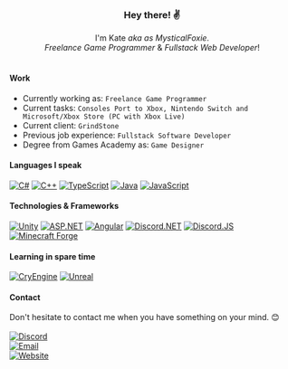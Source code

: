 <h3 align="center">Hey there! ✌</h1>
<p align="center">
 I'm Kate <i>aka as MysticalFoxie</i>.<br>
 <i>Freelance Game Programmer</i> & <i>Fullstack Web Developer</i>!
 <br><br>
</p>

#### Work
 * Currently working as: `Freelance Game Programmer`
 * Current tasks: `Consoles Port to Xbox, Nintendo Switch and Microsoft/Xbox Store (PC with Xbox Live)`
 * Current client: `GrindStone`
 * Previous job experience: `Fullstack Software Developer`
 * Degree from Games Academy as: `Game Designer`
 
#### Languages I speak
[![C#](https://img.shields.io/badge/c%23-black?style=for-the-badge&logo=csharp)](https://github.com/mysticalfoxie)
[![C++](https://img.shields.io/badge/C%2B%2B-black?style=for-the-badge&logo=cplusplus)](https://github.com/mysticalfoxie)
[![TypeScript](https://img.shields.io/badge/Typescript-black?style=for-the-badge&logo=typescript)](https://github.com/mysticalfoxie)
[![Java](https://img.shields.io/badge/Java-black?style=for-the-badge&logo=oracle)](https://github.com/mysticalfoxie)
[![JavaScript](https://img.shields.io/badge/JavaScript-black?style=for-the-badge&logo=javascript)](https://github.com/mysticalfoxie)

#### Technologies & Frameworks
[![Unity](https://img.shields.io/badge/UNITY-black?style=for-the-badge&logo=unity)](https://github.com/mysticalfoxie)
[![ASP.NET](https://img.shields.io/badge/ASP.NET-black?style=for-the-badge&logo=dotnet)](https://github.com/mysticalfoxie)
[![Angular](https://img.shields.io/badge/Angular-black?style=for-the-badge&logo=angular)](https://github.com/mysticalfoxie)
[![Discord.NET](https://img.shields.io/badge/Discord.NET-black?style=for-the-badge&logo=discord)](https://github.com/mysticalfoxie)
[![Discord.JS](https://img.shields.io/badge/Discord.JS-black?style=for-the-badge&logo=discord)](https://github.com/mysticalfoxie)
[![Minecraft Forge](https://img.shields.io/badge/Minecraft%20Forge-black?style=for-the-badge&logo=oracle)](https://github.com/mysticalfoxie)

#### Learning in spare time
[![CryEngine](https://img.shields.io/badge/CryEngine-black?style=for-the-badge&logo=cryengine)](https://github.com/mysticalfoxie)
[![Unreal](https://img.shields.io/badge/Unreal-black?style=for-the-badge&logo=unrealengine)](https://github.com/mysticalfoxie)


#### Contact
Don't hesitate to contact me when you have something on your mind. 😊<br><br>
[![Discord](https://img.shields.io/badge/Discord-amysticalwisefoxie-black?style=for-the-badge&logo=discord)](https://discord.com/users/511970561828585493)<br>
[![Email](https://img.shields.io/badge/Email-Click%20to%20redirect-black?style=for-the-badge&logo=gmail)](mailto:katarina.becker@fuchsbyte-media.com)<br>
[![Website](https://img.shields.io/badge/Website-coming%20soon-black?style=for-the-badge&logo=angular)](https://github.com/mysticalfoxie)
